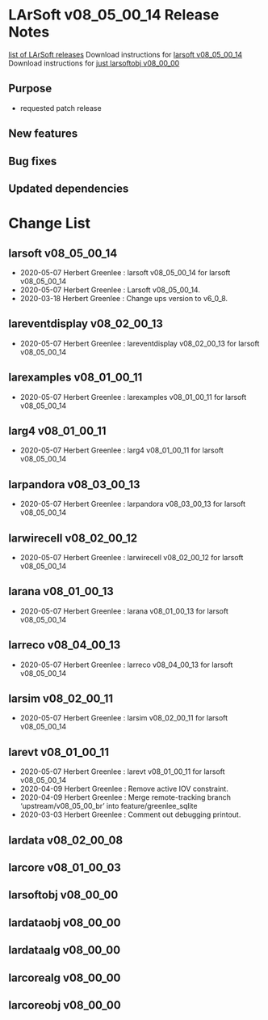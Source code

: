 LArSoft v08_05_00_14 Release Notes
=============================================================================

[list of LArSoft releases](LArSoft_release_list)
Download instructions for [larsoft v08_05_00_14](http://scisoft.fnal.gov/scisoft/bundles/larsoft/v08_05_00_14/larsoft-v08_05_00_14.html)
Download instructions for [just larsoftobj v08_00_00](http://scisoft.fnal.gov/scisoft/bundles/larsoftobj/v08_00_00/larsoftobj-v08_00_00.html)

Purpose
--------------------

-   requested patch release

New features
------------------------------

Bug fixes
------------------------

Updated dependencies
----------------------------------------------

Change List
============================

larsoft v08_05_00_14
-------------------------------------------------

-   2020-05-07 Herbert Greenlee : larsoft v08_05_00_14 for larsoft v08_05_00_14
-   2020-05-07 Herbert Greenlee : Larsoft v08_05_00_14.
-   2020-03-18 Herbert Greenlee : Change ups version to v6_0_8.

lareventdisplay v08_02_00_13
-----------------------------------------------------------------

-   2020-05-07 Herbert Greenlee : lareventdisplay v08_02_00_13 for larsoft v08_05_00_14

larexamples v08_01_00_11
---------------------------------------------------------

-   2020-05-07 Herbert Greenlee : larexamples v08_01_00_11 for larsoft v08_05_00_14

larg4 v08_01_00_11
---------------------------------------------

-   2020-05-07 Herbert Greenlee : larg4 v08_01_00_11 for larsoft v08_05_00_14

larpandora v08_03_00_13
-------------------------------------------------------

-   2020-05-07 Herbert Greenlee : larpandora v08_03_00_13 for larsoft v08_05_00_14

larwirecell v08_02_00_12
---------------------------------------------------------

-   2020-05-07 Herbert Greenlee : larwirecell v08_02_00_12 for larsoft v08_05_00_14

larana v08_01_00_13
-----------------------------------------------

-   2020-05-07 Herbert Greenlee : larana v08_01_00_13 for larsoft v08_05_00_14

larreco v08_04_00_13
-------------------------------------------------

-   2020-05-07 Herbert Greenlee : larreco v08_04_00_13 for larsoft v08_05_00_14

larsim v08_02_00_11
-----------------------------------------------

-   2020-05-07 Herbert Greenlee : larsim v08_02_00_11 for larsoft v08_05_00_14

larevt v08_01_00_11
-----------------------------------------------

-   2020-05-07 Herbert Greenlee : larevt v08_01_00_11 for larsoft v08_05_00_14
-   2020-04-09 Herbert Greenlee : Remove active IOV constraint.
-   2020-04-09 Herbert Greenlee : Merge remote-tracking branch ‘upstream/v08_05_00_br’ into feature/greenlee_sqlite
-   2020-03-03 Herbert Greenlee : Comment out debugging printout.

lardata v08_02_00_08
-------------------------------------------------

larcore v08_01_00_03
-------------------------------------------------

larsoftobj v08_00_00
------------------------------------------------

lardataobj v08_00_00
------------------------------------------------

lardataalg v08_00_00
------------------------------------------------

larcorealg v08_00_00
------------------------------------------------

larcoreobj v08_00_00
------------------------------------------------
